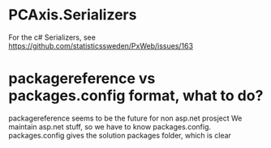 # PCAxis.Serializers
For the c# Serializers, see https://github.com/statisticssweden/PxWeb/issues/163

# packagereference vs packages.config format, what to do?
packagereference seems to be the future for non asp.net prosject
We maintain asp.net stuff, so we have to know packages.config.
packages.config gives the solution packages folder, which is clear